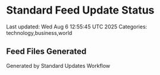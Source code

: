 # Standard Feed Update Status
Last updated: Wed Aug  6 12:55:45 UTC 2025
Categories: technology,business,world

## Feed Files Generated

Generated by Standard Updates Workflow
